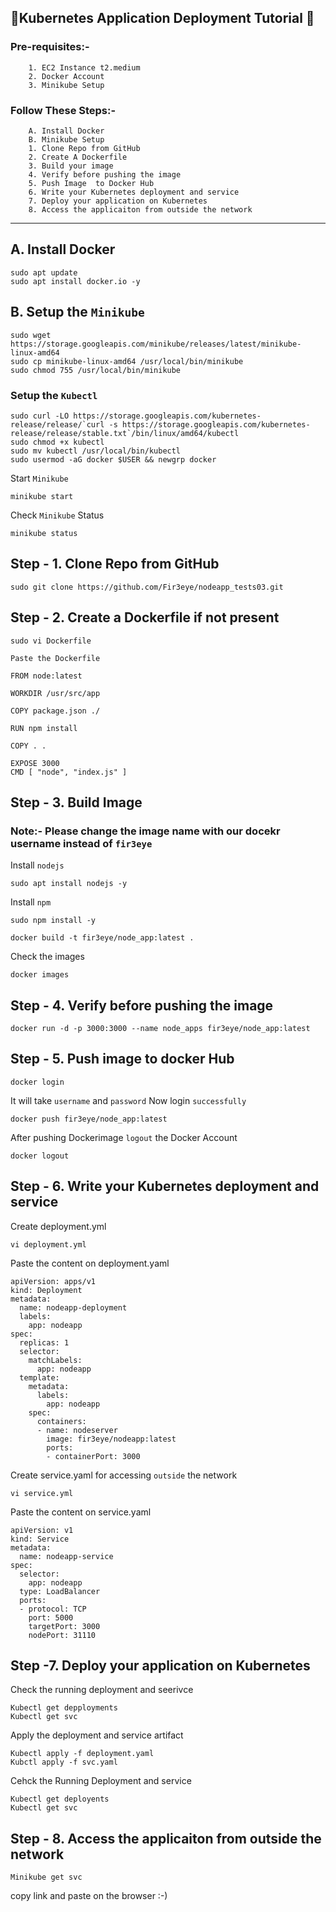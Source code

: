 ## 📢Kubernetes Application Deployment Tutorial 🚀

### Pre-requisites:-
		1. EC2 Instance t2.medium
		2. Docker Account
  		3. Minikube Setup
    		
### Follow These Steps:-

		A. Install Docker
  		B. Minikube Setup
		1. Clone Repo from GitHub
		2. Create A Dockerfile
		3. Build your image
		4. Verify before pushing the image
		5. Push Image  to Docker Hub
		6. Write your Kubernetes deployment and service 
		7. Deploy your application on Kubernetes
  		8. Access the applicaiton from outside the network
		
---

## A. Install Docker

```
sudo apt update
sudo apt install docker.io -y
```
## B. Setup the `Minikube`
```
sudo wget https://storage.googleapis.com/minikube/releases/latest/minikube-linux-amd64
sudo cp minikube-linux-amd64 /usr/local/bin/minikube
sudo chmod 755 /usr/local/bin/minikube

```
### Setup the `Kubectl`
```
sudo curl -LO https://storage.googleapis.com/kubernetes-release/release/`curl -s https://storage.googleapis.com/kubernetes-release/release/stable.txt`/bin/linux/amd64/kubectl
sudo chmod +x kubectl
sudo mv kubectl /usr/local/bin/kubectl
sudo usermod -aG docker $USER && newgrp docker
```
Start `Minikube`
```
minikube start
```
Check `Minikube` Status
```
minikube status
```
## Step - 1. Clone Repo from GitHub
```
sudo git clone https://github.com/Fir3eye/nodeapp_tests03.git
```

## Step - 2. Create a Dockerfile if not present
```
sudo vi Dockerfile
```
`Paste the Dockerfile`
```
FROM node:latest

WORKDIR /usr/src/app

COPY package.json ./

RUN npm install

COPY . .

EXPOSE 3000
CMD [ "node", "index.js" ]
```

## Step - 3. Build Image
### Note:- Please change the image name with our docekr username instead of `fir3eye`

Install `nodejs`
```
sudo apt install nodejs -y
```
Install `npm`
```
sudo npm install -y
```
```
docker build -t fir3eye/node_app:latest .
```
Check the images
```
docker images
```			
## Step - 4. Verify before pushing the image 
```
docker run -d -p 3000:3000 --name node_apps fir3eye/node_app:latest
```

## Step - 5. Push image to docker Hub
```
docker login
```
It will take `username` and `password` Now login `successfully`
```
docker push fir3eye/node_app:latest
```		
After pushing Dockerimage `logout` the Docker Account 
```
docker logout
```
## Step - 6. Write your Kubernetes deployment and service
Create deployment.yml
```
vi deployment.yml
```
Paste the content on deployment.yaml
```
apiVersion: apps/v1
kind: Deployment
metadata:
  name: nodeapp-deployment
  labels:
    app: nodeapp
spec:
  replicas: 1
  selector:
    matchLabels:
      app: nodeapp
  template:
    metadata:
      labels:
        app: nodeapp 
    spec:
      containers:
      - name: nodeserver
        image: fir3eye/nodeapp:latest
        ports:
        - containerPort: 3000
```
Create service.yaml for accessing `outside` the network
```
vi service.yml
```
Paste the content on service.yaml
```
apiVersion: v1
kind: Service
metadata:
  name: nodeapp-service
spec:
  selector:
    app: nodeapp 
  type: LoadBalancer
  ports:
  - protocol: TCP
    port: 5000
    targetPort: 3000
    nodePort: 31110
```
## Step -7. Deploy your application on Kubernetes
Check the running deployment and seerivce
```
Kubectl get depployments
Kubectl get svc 
```
Apply the deployment and service artifact

```
Kubectl apply -f deployment.yaml
Kubctl apply -f svc.yaml
```
Cehck the Running Deployment and service
```
Kubectl get deployents
Kubectl get svc			
```
## Step - 8. Access the applicaiton from outside the network
```
Minikube get svc
```
copy link and paste on the browser :-)
